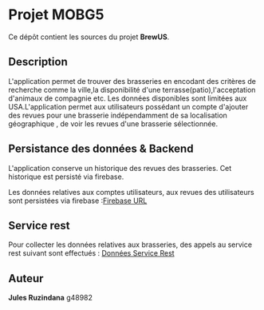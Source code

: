 # Projet MOBG5

Ce dépôt contient les sources du projet **BrewUS**.

## Description

L'application permet de trouver des brasseries  en encodant des critères de recherche comme la ville,la disponibilité d'une terrasse(patio),l'acceptation d'animaux de compagnie etc.
Les données disponibles sont limitées aux USA.L'application permet  aux utilisateurs possédant 
un compte d'ajouter des revues pour une brasserie indépendamment de sa localisation géographique , de voir les revues d'une brasserie sélectionnée.  

## Persistance des données & Backend

L'application conserve un historique des revues des brasseries. Cet historique est persisté  via firebase.

Les données relatives aux comptes utilisateurs, aux revues des utilisateurs sont persistées via firebase :[Firebase URL ](https://brewery-cb13b-default-rtdb.firebaseio.com)



## Service rest

Pour collecter les données relatives aux brasseries, des appels au service rest suivant sont effectués : [Données Service Rest](https://www.openbrewerydb.org/)


## Auteur

**Jules Ruzindana** g48982
